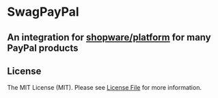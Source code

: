 # SwagPayPal

## An integration for [shopware/platform](https://github.com/shopware/platform) for many PayPal products

## License

The MIT License (MIT). Please see [License File](LICENSE) for more information.

